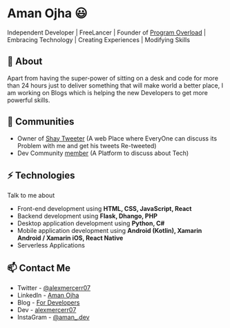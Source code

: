 # Aman Ojha 😃
Independent Developer | FreeLancer | Founder of [Program Overload](https://github.com/Program-Overload) | Embracing Technology | Creating Experiences | Modifying Skills

## 🧐 About
Apart from having the super-power of sitting on a desk and code for more than 24 hours just to deliver something that will make world a better place, I am working on Blogs which is helping the new Developers to get more powerful skills.

## 👯 Communities
- Owner of [Shay Tweeter](https://twitter.com/shaytweeter) (A web Place where EveryOne can discuss its Problem with me and get his tweets Re-tweeted)
- Dev Community [member](//dev.to/alexmercerr07) (A Platform to discuss about Tech)

## ⚡ Technologies
Talk to me about
- Front-end development using **HTML, CSS, JavaScript, React**
- Backend development using **Flask, Dhango, PHP**
- Desktop application development using **Python, C#**
- Mobile application development using **Android (Kotlin), Xamarin Android / Xamarin iOS, React Native**
- Serverless Applications

## 📫 Contact Me
- Twitter - [@alexmercerr07](https://twitter.com/alexmercerr07)
- LinkedIn - [Aman Ojha](https://in.linkedin.com/in/amanojha)
- Blog - [For Developers](https://amanojha.codes)
- Dev - [alexmercerr07](https://dev.to/alexmercerr07)
- InstaGram - [@aman_.dev](//instagram.com/aman_.dev)
